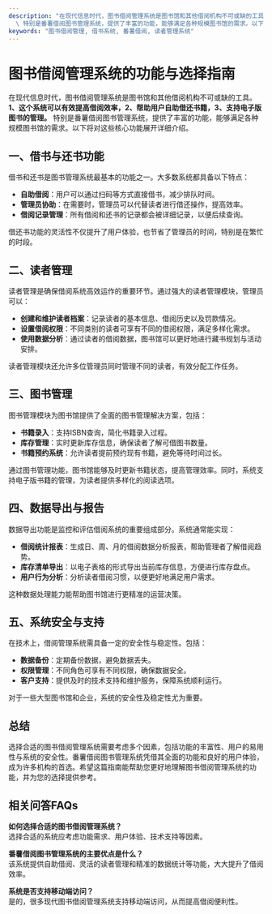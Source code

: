 ```yaml
---
description: "在现代信息时代，图书借阅管理系统是图书馆和其他借阅机构不可或缺的工具。**1、这个系统可以有效提高借阅效率，2、帮助用户自助借还书籍，3、支持电子版图书的管理。**\
  \ 特别是番薯借阅图书管理系统，提供了丰富的功能，能够满足各种规模图书馆的需求。以下将对这些核心功能展开详细介绍。"
keywords: "图书借阅管理, 借书系统, 番薯借阅, 读者管理系统"
---
```

# 图书借阅管理系统的功能与选择指南

在现代信息时代，图书借阅管理系统是图书馆和其他借阅机构不可或缺的工具。**1、这个系统可以有效提高借阅效率，2、帮助用户自助借还书籍，3、支持电子版图书的管理。** 特别是番薯借阅图书管理系统，提供了丰富的功能，能够满足各种规模图书馆的需求。以下将对这些核心功能展开详细介绍。

## 一、借书与还书功能

借书和还书是图书管理系统最基本的功能之一。大多数系统都具备以下特点：

- **自助借阅**：用户可以通过扫码等方式直接借书，减少排队时间。
- **管理员协助**：在需要时，管理员可以代替读者进行借还操作，提高效率。
- **借阅记录管理**：所有借阅和还书的记录都会被详细记录，以便后续查询。

借还书功能的灵活性不仅提升了用户体验，也节省了管理员的时间，特别是在繁忙的时段。

## 二、读者管理

读者管理是确保借阅系统高效运作的重要环节。通过强大的读者管理模块，管理员可以：

- **创建和维护读者档案**：记录读者的基本信息、借阅历史以及罚款情况。
- **设置借阅权限**：不同类别的读者可享有不同的借阅权限，满足多样化需求。
- **使用数据分析**：通过读者的借阅数据，图书馆可以更好地进行藏书规划与活动安排。

读者管理模块还允许多位管理员同时管理不同的读者，有效分配工作任务。

## 三、图书管理

图书管理模块为图书馆提供了全面的图书管理解决方案，包括：

- **书籍录入**：支持ISBN查询，简化书籍录入过程。
- **库存管理**：实时更新库存信息，确保读者了解可借图书数量。
- **书籍预约系统**：允许读者提前预约现有书籍，避免等待时间过长。

通过图书管理功能，图书馆能够及时更新书籍状态，提高管理效率。同时，系统支持电子版书籍的管理，为读者提供多样化的阅读选项。

## 四、数据导出与报告

数据导出功能是监控和评估借阅系统的重要组成部分。系统通常能实现：

- **借阅统计报表**：生成日、周、月的借阅数据分析报表，帮助管理者了解借阅趋势。
- **库存清单导出**：以电子表格的形式导出当前库存信息，方便进行库存盘点。
- **用户行为分析**：分析读者借阅习惯，以便更好地满足用户需求。

这种数据处理能力能帮助图书馆进行更精准的运营决策。

## 五、系统安全与支持

在技术上，借阅管理系统需具备一定的安全性与稳定性。包括：

- **数据备份**：定期备份数据，避免数据丢失。
- **权限管理**：不同角色可享有不同权限，确保数据安全。
- **客户支持**：提供及时的技术支持和维护服务，保障系统顺利运行。

对于一些大型图书馆和企业，系统的安全性及稳定性尤为重要。

## 总结

选择合适的图书借阅管理系统需要考虑多个因素，包括功能的丰富性、用户的易用性与系统的安全性。番薯借阅图书管理系统凭借其全面的功能和良好的用户体验，成为许多机构的首选。希望这篇指南能帮助您更好地理解图书借阅管理系统的功能，并为您的选择提供参考。

## 相关问答FAQs

**如何选择合适的图书借阅管理系统？**  
选择合适的系统应考虑功能需求、用户体验、技术支持等因素。

**番薯借阅图书管理系统的主要优点是什么？**  
该系统提供自助借阅、灵活的读者管理和精准的数据统计等功能，大大提升了借阅效率。

**系统是否支持移动端访问？**  
是的，很多现代图书借阅管理系统支持移动端访问，从而提高借阅便利性。
